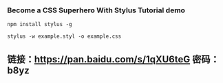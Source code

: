 ### Become a CSS Superhero With Stylus Tutorial demo

`npm install stylus -g`

`stylus -w example.styl -o example.css`

## 链接：https://pan.baidu.com/s/1qXU6teG 密码：b8yz